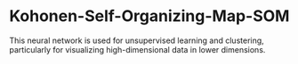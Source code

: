 # Kohonen-Self-Organizing-Map-SOM
This neural network is used for unsupervised learning and clustering, particularly for visualizing high-dimensional data in lower dimensions.
